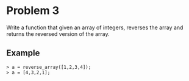 # Problem 3
Write a function that given an array of integers, reverses the array and returns
the reversed version of the array.

## Example

```
> a = reverse_array([1,2,3,4]);
> a = [4,3,2,1];
```
